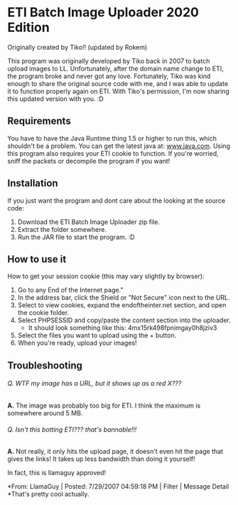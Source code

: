 # ETI Batch Image Uploader 2020 Edition
Originally created by Tiko!! (updated by Rokem)

This program was originally developed by Tiko back in 2007 to batch upload images to LL. Unfortunately, after the domain name change to ETI, the program broke and never got any love. Fortunately, Tiko was kind enough to share the original source code with me, and I was able to update it to function properly again on ETI. With Tiko's permission, I'm now sharing this updated version with you. :D

## Requirements
You have to have the Java Runtime thing 1.5 or higher to run this, which shouldn't be a problem. You can get the latest java at: www.java.com. Using this program also requires your ETI cookie to function. If you're worried, sniff the packets or decompile the program if you want!

## Installation
If you just want the program and dont care about the looking at the source code:
1. Download the ETI Batch Image Uploader zip file.
2. Extract the folder somewhere.
3. Run the JAR file to start the program. :D

## How to use it
How to get your session cookie (this may vary slightly by browser):
1. Go to any End of the Internet page."
2. In the address bar, click the Shield or "Not Secure" icon next to the URL.
3. Select to view cookies, expand the endoftheinter.net section, and open the cookie folder.
4. Select PHPSESSID and copy/paste the content section into the uploader.
    * It should look something like this: 4mx15rk498fpnimgay0h8jziv3
5. Select the files you want to upload using the + button.
6. When you're ready, upload your images!

## Troubleshooting
###### Q. WTF my image has a URL, but it shows up as a red X???
**A.** The image was probably too big for ETI. I think the maximum is somewhere around 5 MB.

###### Q. Isn't this botting ETI??? that's bannable!!!
**A.** Not really, it only hits the upload page, it doesn't even hit the page that gives the links! It takes up less bandwidth than doing it yourself!

In fact, this is llamaguy approved!
	
*From: LlamaGuy | Posted: 7/29/2007 04:59:18 PM | Filter | Message Detail
*That's pretty cool actually.